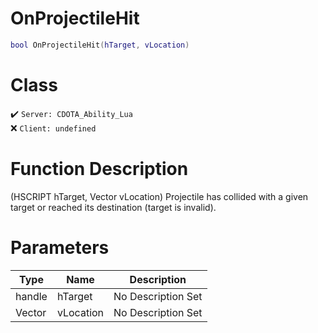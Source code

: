 # OnProjectileHit
```lua
bool OnProjectileHit(hTarget, vLocation)
```
# Class
✔️ `Server: CDOTA_Ability_Lua`  
❌ `Client: undefined`  

# Function Description
(HSCRIPT hTarget, Vector vLocation) Projectile has collided with a given target or reached its destination (target is invalid).
# Parameters
Type|Name|Description
--|--|--
handle|hTarget|No Description Set
Vector|vLocation|No Description Set
